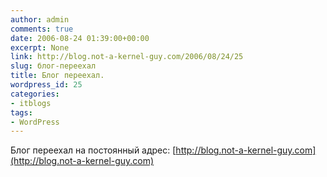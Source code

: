 ```yaml
---
author: admin
comments: true
date: 2006-08-24 01:39:00+00:00
excerpt: None
link: http://blog.not-a-kernel-guy.com/2006/08/24/25
slug: блог-переехал
title: Блог переехал.
wordpress_id: 25
categories:
- itblogs
tags:
- WordPress
---
```


Блог переехал на постоянный адрес: [http://blog.not-a-kernel-guy.com](http://blog.not-a-kernel-guy.com)
